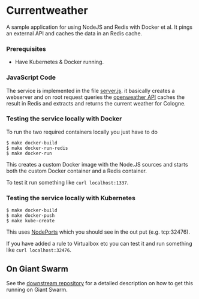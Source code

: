 Currentweather 
====================

A sample application for using NodeJS and Redis with Docker et al. It pings an external API and caches the data in an Redis cache.

### Prerequisites

* Have Kubernetes & Docker running.

### JavaScript Code

The service is implemented in the file [server.js](server.js). it basically creates a webserver and on root request queries the [openweather API](http://api.openweathermap.org/data/2.5/weather?q=Cologne) caches the result in Redis and extracts and returns the current weather for Cologne.

### Testing the service locally with Docker

To run the two required containers locally you just have to do

```
$ make docker-build
$ make docker-run-redis
$ make docker-run
```

This creates a custom Docker image with the Node.JS sources and starts both the custom Docker container and a Redis container.

To test it run something like `curl localhost:1337`.

### Testing the service locally with Kubernetes

```
$ make docker-build
$ make docker-push
$ make kube-create
```

This uses [NodePorts](http://kubernetes.io/v1.0/docs/user-guide/services.html#type-nodeport) which you should see in the out put (e.g. tcp:32476).

If you have added a rule to Virtualbox etc you can test it and run something like `curl localhost:32476`.


## On Giant Swarm

See the [downstream repository](https://github.com/giantswarm/giantswarm-currentweather
) for a detailed description on how to get this running on Giant Swarm.

